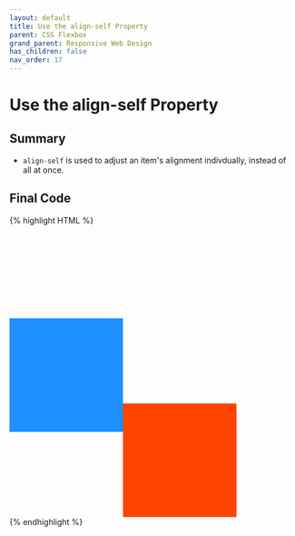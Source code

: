 ```yaml
---
layout: default
title: Use the align-self Property
parent: CSS Flexbox
grand_parent: Responsive Web Design
has_children: false
nav_order: 17
---
```

# Use the align-self Property
## Summary
- `align-self` is used to adjust an item's alignment indivdually, instead of all at once.

## Final Code

{% highlight HTML %}
<style>
  #box-container {
    display: flex;
    height: 500px;
  }
  #box-1 {
    background-color: dodgerblue;
    align-self: center;
    height: 200px;
    width: 200px;
  }

  #box-2 {
    background-color: orangered;
    align-self: flex-end;
    height: 200px;
    width: 200px;
  }
</style>

<div id="box-container">
  <div id="box-1"></div>
  <div id="box-2"></div>
</div>
{% endhighlight %}
